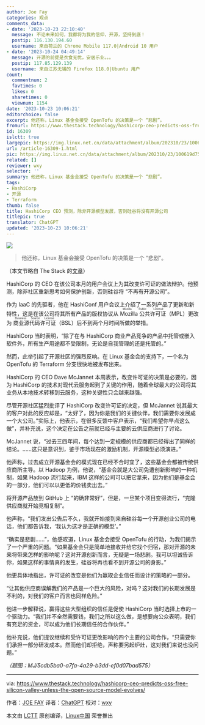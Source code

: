 ```yaml
---
author: Joe Fay
categories: 观点
comments_data:
- date: '2023-10-23 22:10:40'
  message: 不论未来如何，我都将为我的信仰，开源，坚持到底！
  postip: 116.130.194.60
  username: 来自荷兰的 Chrome Mobile 117.0|Android 10 用户
- date: '2023-10-24 04:49:14'
  message: 开源的前提是衣食无忧，安居乐业。。。
  postip: 117.85.129.139
  username: 来自江苏无锡的 Firefox 118.0|Ubuntu 用户
count:
  commentnum: 2
  favtimes: 0
  likes: 0
  sharetimes: 0
  viewnum: 1154
date: '2023-10-23 10:06:21'
editorchoice: false
excerpt: 他还称，Linux 基金会接受 OpenTofu 的决策是一个 “悲剧”。
fromurl: https://www.thestack.technology/hashicorp-ceo-predicts-oss-free-silicon-valley-unless-the-open-source-model-evolves/
id: 16309
islctt: true
largepic: https://img.linux.net.cn/data/attachment/album/202310/23/100619d754xnee4kksw7sr.jpg
url: /article-16309-1.html
pic: https://img.linux.net.cn/data/attachment/album/202310/23/100619d754xnee4kksw7sr.jpg.thumb.jpg
related: []
reviewer: wxy
selector: ''
summary: 他还称，Linux 基金会接受 OpenTofu 的决策是一个 “悲剧”。
tags:
- HashiCorp
- 开源
- Terraform
thumb: false
title: HashiCorp CEO 预测，除非开源模型发展，否则硅谷将没有开源公司
titlepic: true
translator: ChatGPT
updated: '2023-10-23 10:06:21'
---
```


![](https://img.linux.net.cn/data/attachment/album/202310/23/100619d754xnee4kksw7sr.jpg)



> 
> 他还称，Linux 基金会接受 OpenTofu 的决策是一个 “悲剧”。
> 
> 
> 


（本文节略自 The Stack 的[文章](https://www.thestack.technology/hashicorp-ceo-predicts-oss-free-silicon-valley-unless-the-open-source-model-evolves/)）


HashiCorp 的 CEO 在该公司本月的用户会议上为其改变许可证的做法辩护。他预测，除非社区重新思考如何保护创新，否则硅谷将 “不再有开源公司”。


作为 IaaC 的先驱者，他在 HashiConf 用户会议上介绍了一系列产品了更新和新特性，这是在该公司将其所有产品的版权协议从 <ruby> Mozilla 公共许可证 <rt>  Mozilla Public License </rt></ruby>（MPL）更改为 <ruby> 商业源代码许可证 <rt>  Business Source License </rt></ruby>（BSL）后不到两个月时间所做的举措。


HashiCorp 当时表明，“除了在与 HashiCorp 商业产品竞争的产品中托管或嵌入软件外，所有生产用途都不受限制，无论是自我管理的还是托管的。”


然而，此举引起了开源社区的强烈反响。在 Linux 基金会的支持下，一个名为 OpenTofu 的 Terraform 分支很快地被发布出来。


HashiCorp 的 CEO Dave McJannet 本周表示，改变许可证的决策是必要的，因为 HashiCorp 的技术对现代云服务起到了关键的作用，随着全球最大的公司将其业务从本地技术转移到云服务，这种关键性只会越来越强。


尽管开源社区猛烈批评了 HashiCorp 改变许可证的决定，但 McJannet 说其最大的客户对此的反应却是，“太好了，因为你是我们的关键伙伴，我们需要你发展成一个大公司。”实际上，他表示，在很多反馈中客户表示，“我们希望你早点这么做”，并补充说，这个决定在公告之前就已经与主要的云供应商进行了讨论。


McJannet 说，“过去三四年间，每个达到一定规模的供应商都已经得出了同样的结论。……这只是意识到，鉴于市场现在的激励机制，开源模型必须演进。”


他声称，过去成立开源基金会的模式现在已经不合时宜了，这些基金会都被传统供应商所主导。以 Hadoop 为例，他说，“基金会就是大公司免遭创新影响的一种机制，如果 Hadoop 流行起来，IBM 这样的公司可以把它拿来，因为他们是基金会的一部分，他们可以以更低的价钱卖出去。”


将开源产品放到 GitHub 上 “的确非常好”，但是，一旦某个项目变得流行，“克隆供应商就开始竞相复制”。


他声称，“我们发出公告后不久，我就开始接到来自硅谷每一个开源创业公司的电话，他们都告诉我，‘我认为这才是正确的模型’。”


“确实是悲剧……”，他感叹道，Linux 基金会接受 OpenTofu 的行动，为我们揭示了一个严重的问题。“如果基金会只是简单地接收并给它找个归宿，那对开源的未来将带来怎样的影响呢？这对开源创新而言，无疑是一场悲剧。我可以坦诚告诉你，如果这样的事情真的发生，硅谷将再也看不到开源公司的身影。”


他更具体地指出，许可证的改变是他们为赢取企业信任而设计的策略的一部分。


“让其他供应商误解我们的产品是一个巨大的风险，对吗？这对我们的长期发展是不利的，对我们的客户而言也同样危险。”


他进一步解释说，赢得这些大型组织的信任是促使 HashiCorp 当时选择上市的一个驱动力。“我们并不全然需要钱，我们之所以这么做，是想要向公众表明，我们有充足的资金，可以成为他们长期信任的合作伙伴。”


他补充说，他们提议继续和受许可证更改影响的四个主要的公司合作，“只需要你们承担一部分研发成本。然而他们却拒绝，声称要另起炉灶，这对我们来说也没问题。”


*（题图：MJ/5cdb5ba0-a7fa-4a29-b3dd-ef0d07bad575）*




---


via: <https://www.thestack.technology/hashicorp-ceo-predicts-oss-free-silicon-valley-unless-the-open-source-model-evolves/> 


作者：[JOE FAY](https://www.thestack.technology/author/joe/) 译者：[ChatGPT](https://linux.cn/lctt/ChatGPT) 校对：[wxy](https://github.com/wxy)


本文由 [LCTT](https://github.com/LCTT/TranslateProject) 原创编译，[Linux中国](/article-16307-1.html) 荣誉推出